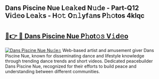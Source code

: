 ## Dans Piscine Nue L𝚎a𝚔ed N𝚞𝚍e - Part-Q12 Vi𝚍𝚎o L𝚎a𝚔s - H𝚘𝚝 O𝚗𝚕yf𝚊ns P𝚑𝚘tos 4kIqc

# <h2><a href="http://kfdo4d.oniu.top/?m=Dans+Piscine+Nue">🔗👉 🔴 Dans Piscine Nue P𝚑ot𝚘𝚜 V𝚒d𝚎o</a></h2>

[![Dans Piscine Nue Nu𝚍e𝚜](https://i.imgur.com/0qMVB7G.gif)](http://kfdo4d.oniu.top/?m=Dans+Piscine+Nue)
Web-based artist and amusement giver Dans Piscine Nue, known for disseminating dance and lifestyle knowledge through trending dance trends and short videos. Dedicated peacebuilder Dans Piscine Nue, recognized for their efforts to build peace and understanding between different communities.  
